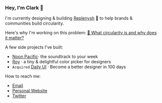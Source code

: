 ### Hey, I'm Clark 👋

I'm currently designing & building [Replenysh](https://replenysh.com) 🔁 to help brands & communities build circularity. 

Here's why I'm working on this problem: [🧵 What circularity is and why does it matter?](https://twitter.com/ClarkDinnison/status/1492245894279749632?s=20&t=n8eI4gmkKVz3w_Kc6Mypng)


A few side projects I've built:
- [Noon Pacific](https://noonpacific.com)· the soundtrack to your week
- [Roy](https://www.useroy.com/) · a tiny & delightful color picker for designers
- `Acquired` [Daily UI](https://www.dailyui.co/) · Become a better designer in 100 days 

How to reach me:
- [Email](mailto:cdinnison@gmail.com)
- [Personal Website](https://clarkdinnison.com)
- [Twitter](https://twitter.com/clarkdinnison)

